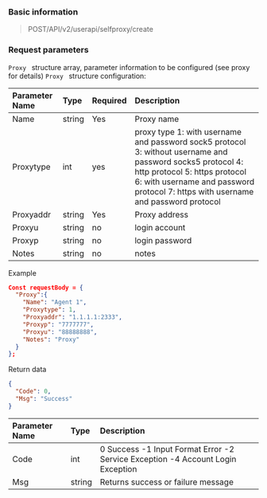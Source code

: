 ### Basic information

> POST/API/v2/userapi/selfproxy/create

### Request parameters
`Proxy ` structure array, parameter information to be configured (see proxy for details)
`Proxy ` structure configuration:

|Parameter Name | Type | Required | Description|
|:------ |:---- |:---- |:-----|
|Name | string | Yes | Proxy name|
|Proxytype | int | yes | proxy type   1: with username and password sock5 protocol  3: without username and password socks5 protocol   4: http protocol   5: https protocol   6: with username and password protocol   7: https with username and password protocol |
|Proxyaddr | string | Yes | Proxy address|
|Proxyu | string | no | login account|
|Proxyp | string | no | login password|
|Notes | string | no | notes|

Example
```json
Const requestBody = {
  "Proxy":{
    "Name": "Agent 1",
    "Proxytype": 1,
    "Proxyaddr": "1.1.1.1:2333",
    "Proxyp": "7777777",
    "Proxyu": "88888888",
    "Notes": "Proxy"
  }
};
```
Return data
```json
{
  "Code": 0,
  "Msg": "Success"
}
```
|Parameter Name | Type | Description     |
| :------- | :----- | :------- |
|Code | int | 0 Success -1 Input Format Error -2 Service Exception -4 Account Login Exception|
|Msg | string | Returns success or failure message|
